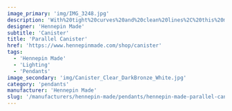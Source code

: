 ```yaml
---
image_primary: 'img/IMG_3248.jpg'
description: 'With%20tight%20curves%20and%20clean%20lines%2C%20this%20modern%20canister%20form%20is%20both%20classic%20yet%20contemporary.%20While%20designing%20this%20light%20we%20took%20inspiration%20from%20hanging%20oil%20lanterns%20that%20used%20to%20adorn%20homes%20of%20a%20prior%20generation.%20With%20its%20crisp%20lines%20and%20sensuous%20color%20it%20illuminates%20spaces%20that%20are%20traditional%20or%20contemporary%2C%20giving%20a%20feeling%20of%20both%20the%20past%20and%20present%20alike.'
designer: 'Hennepin Made'
subtitle: 'Canister'
title: 'Parallel Canister'
href: 'https://www.hennepinmade.com/shop/canister'
tags:
  - 'Hennepin Made'
  - 'Lighting'
  - 'Pendants'
image_secondary: 'img/Canister_Clear_DarkBronze_White.jpg'
category: 'pendants'
manufacturer: 'Hennepin Made'
slug: '/manufacturers/hennepin-made/pendants/hennepin-made-parallel-canister'
---
```

